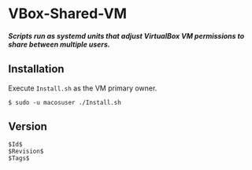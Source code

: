 # VBox-Shared-VM

##### Scripts run as systemd units that adjust VirtualBox VM permissions to share between multiple users.

## Installation

Execute `Install.sh` as the VM primary owner.

    $ sudo -u macosuser ./Install.sh

## Version

    $Id$
    $Revision$
    $Tags$
